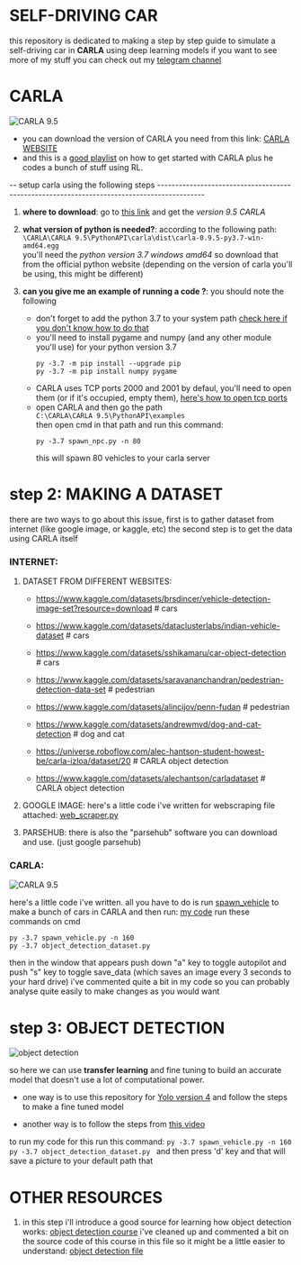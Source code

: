 # SELF-DRIVING CAR
 this repository is dedicated to making a step by step guide to simulate a self-driving car in **CARLA** using deep learning models 
 if you want to see more of my stuff you can check out my [telegram channel](https://t.me/engineering_stuff_69)

# CARLA

![CARLA 9.5](https://i.ibb.co/ysPTLMq/Untitled.png)

- you can download the version of CARLA you need from this link: [CARLA WEBSITE](https://carla.org/)
- and this is a [good playlist](https://www.youtube.com/playlist?list=PLQVvvaa0QuDeI12McNQdnTlWz9XlCa0uo) on how to get started with CARLA plus he codes a bunch of stuff using RL. 

-- setup carla using the following steps -------------------------------------------------------------------------------------------

1. **where to download**: go to [this link](https://github.com/carla-simulator/carla/blob/master/Docs/download.md) and get the *version 9.5 CARLA*

2. **what version of python is needed?**: according to the following path: <br /> `\CARLA\CARLA 9.5\PythonAPI\carla\dist\carla-0.9.5-py3.7-win-amd64.egg` <br /> you'll need the *python version 3.7 windows amd64* so download that from the official python website (depending on the version of carla you'll be using, this might be different)

3. **can you give me an example of running a code ?**: you should note the following 
    - don't forget to add the python 3.7 to your system path [check here if you don't know how to do that](https://docs.microsoft.com/en-us/previous-versions/office/developer/sharepoint-2010/ee537574(v=office.14))
    - you'll need to install pygame and numpy (and any other module you'll use) for your python       version 3.7
      ```
      py -3.7 -m pip install --upgrade pip
      py -3.7 -m pip install numpy pygame 
      ```
    - CARLA uses TCP ports 2000 and 2001 by defaul, you'll need to open them (or if it's occupied, empty them), [here's how to open tcp ports](https://www.firehousesoftware.com/webhelp/FH/Content/FHEnterprise/FHEnterpriseInstallationGuide/24_StaticPort.htm)
    - open CARLA and then go the path <br /> `C:\CARLA\CARLA 9.5\PythonAPI\examples` <br /> then open cmd in that path and run this command: 
      ```
      py -3.7 spawn_npc.py -n 80
      ```
      this will spawn 80 vehicles to your carla server
    

# step 2: MAKING A DATASET
there are two ways to go about this issue, first is to gather dataset from internet (like google image, or kaggle, etc) 
the second step is to get the data using CARLA itself
 
### INTERNET:

1. DATASET FROM DIFFERENT WEBSITES: <br />

    - https://www.kaggle.com/datasets/brsdincer/vehicle-detection-image-set?resource=download    # cars <br />

    - https://www.kaggle.com/datasets/dataclusterlabs/indian-vehicle-dataset                     # cars <br />

    - https://www.kaggle.com/datasets/sshikamaru/car-object-detection                            # cars <br />

    - https://www.kaggle.com/datasets/saravananchandran/pedestrian-detection-data-set            # pedestrian <br />

    - https://www.kaggle.com/datasets/alincijov/penn-fudan                                       # pedestrian <br />

    - https://www.kaggle.com/datasets/andrewmvd/dog-and-cat-detection                            # dog and cat <br />

    - https://universe.roboflow.com/alec-hantson-student-howest-be/carla-izloa/dataset/20        # CARLA object detection <br />

    - https://www.kaggle.com/datasets/alechantson/carladataset                                   # CARLA object detection <br />

   
2. GOOGLE IMAGE: here's a little code i've written for webscraping file attached: [web_scraper.py](https://github.com/ArthasMenethil-A/CARLA/blob/main/other%20code/web_scraper.py)

3. PARSEHUB: there is also the "parsehub" software you can download and use. (just google parsehub)

### CARLA:

![CARLA 9.5](https://i.ibb.co/bdkMCbK/1245568.png)

here's a little code i've written. all you have to do is run [spawn_vehicle](https://github.com/ArthasMenethil-A/Self-driving-car/blob/main/CARLA%20CODES/spawn_npc.py) to make a bunch of cars in CARLA and then run: [my code](https://github.com/ArthasMenethil-A/CARLA/blob/main/CARLA%20CODES/object_detection_dataset.py)
run these commands on cmd 

    py -3.7 spawn_vehicle.py -n 160 
    py -3.7 object_detection_dataset.py 

then in the window that appears push down "a" key to toggle autopilot and push "s" key to toggle save_data (which saves an image every 3 seconds to your hard drive)
i've commented quite a bit in my code so you can probably analyse quite easily to make changes as you would want 

# step 3: OBJECT DETECTION


![object detection](https://i.ibb.co/ZL8dW5S/detected-picture.jpg)

so here we can use **transfer learning** and fine tuning to build an accurate model that doesn't use a lot of computational power. 

- one way is to use this repository for [Yolo version 4](https://github.com/AlexeyAB/darknet) and follow the steps to make a fine tuned model 

- another way is to follow the steps from [this video](https://www.youtube.com/watch?v=tFNJGim3FXw&list=WL&index=1&t=1282s&ab_channel=NicholasRenotte)

to run my code for this run this command:
    ```
    py -3.7 spawn_vehicle.py -n 160 
    py -3.7 object_detection_dataset.py 
    ```
and then press 'd' key and that will save a picture to your default path that 

# OTHER RESOURCES

 1. in this step i'll introduce a good source for learning how object detection works: [object detection course](https://www.youtube.com/watch?v=yqkISICHH-U&ab_channel=NicholasRenotte)
  i've cleaned up and commented a bit on the source code of this course in this file so it might be a little easier to understand: [object detection file](https://github.com/ArthasMenethil-A/CARLA/blob/main/object%20detection/Training_model.ipynb)

